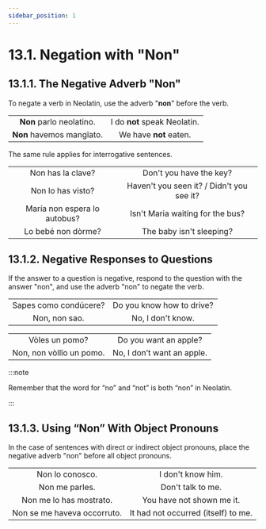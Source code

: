 ```yaml
---
sidebar_position: 1
---
```


# 13.1. Negation with "Non"

## 13.1.1. The Negative Adverb "Non"
To negate a verb in Neolatin, use the adverb "**non**" before the verb.

|       |     |
|:-------------:|:-------------:|
| **Non**  parlo neolatino. | I do **not** speak Neolatin. |
| **Non**  havemos mangîato. | We have **not** eaten. |

The same rule applies for interrogative sentences.

|       |     |
|:-------------:|:-------------:|
| Non has la clave? | Don't you have the key? |
| Non lo has visto? | Haven't you seen it? / Didn't you see it? |
| María non espera lo autobus? | Isn't Maria waiting for the bus? |
| Lo bebé non dòrme? | The baby isn't sleeping? |

## 13.1.2. Negative Responses to Questions
If the answer to a question is negative, respond to the question with the answer "non", and use the adverb "non" to negate the verb.

|       |     |
|:-------------:|:-------------:|
| Sapes como condúcere? | Do you know how to drive? |
| Non, non sao. | No, I don't know. |

|       |     |
|:-------------:|:-------------:|
| Vòles un pomo? | Do you want an apple? |
| Non, non vòllîo un pomo. | No, I don’t want an apple. |

:::note

Remember that the word for “no” and “not” is both “non” in Neolatin.

:::


## 13.1.3. Using “Non” With Object Pronouns
In the case of sentences with direct or indirect object pronouns, place the negative adverb "non" before all object pronouns.

|       |     |
|:-------------:|:-------------:|
| Non lo conosco. | I don't know him. |
| Non me parles. | Don't talk to me. |
| Non me lo has mostrato. | You have not shown me it. |
| Non se me haveva occorruto. | It had not occurred (itself) to me. |

